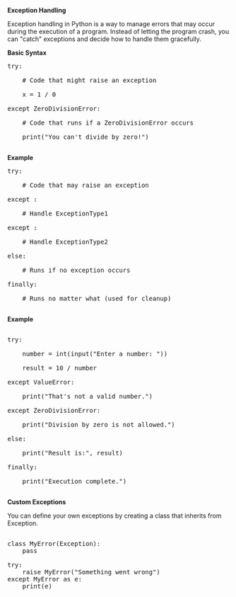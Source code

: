 **Exception Handling**

Exception handling in Python is a way to manage errors that may occur during the execution of a program. Instead of letting the program crash, you can "catch" exceptions and decide how to handle them gracefully.

**Basic Syntax** <br>
<pre>
try:<br>
    # Code that might raise an exception<br>
    x = 1 / 0<br>
except ZeroDivisionError:<br>
    # Code that runs if a ZeroDivisionError occurs<br>
    print("You can't divide by zero!")<br>
</pre>

**Example**


<pre>
try:<br>
    # Code that may raise an exception<br>
except <ExceptionType1>:<br>
    # Handle ExceptionType1<br>
except <ExceptionType2>:<br>
    # Handle ExceptionType2<br>
else:<br>
    # Runs if no exception occurs<br>
finally:<br>
    # Runs no matter what (used for cleanup)   <br> </pre>

**Example** <br>

<pre> 
try:<br>
    number = int(input("Enter a number: "))<br>
    result = 10 / number<br>
except ValueError:<br>
    print("That's not a valid number.")<br>
except ZeroDivisionError:<br>
    print("Division by zero is not allowed.")<br>
else:<br>
    print("Result is:", result)<br>
finally:<br>
    print("Execution complete.")<br>
</pre>



**Custom Exceptions** <br>

You can define your own exceptions by creating a class that inherits from Exception.<br>

<pre>

class MyError(Exception):
    pass

try:
    raise MyError("Something went wrong")
except MyError as e:
    print(e)    
</pre>


